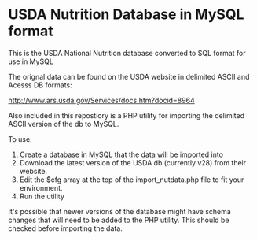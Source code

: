 # USDA Nutrition Database in MySQL format

This is the USDA National Nutrition database converted to SQL format for use in MySQL

The orignal data can be found on the USDA website in delimited ASCII and Acesss DB formats:

http://www.ars.usda.gov/Services/docs.htm?docid=8964

Also included in this repostiory is a PHP utility for importing the delimited ASCII version of the db to MySQL.

To use:

1. Create a database in MySQL that the data will be imported into
2. Download the latest version of the USDA db (currently v28) from their website.
3. Edit the $cfg array at the top of the import\_nutdata.php file to fit your environment.
4. Run the utility

It's possible that newer versions of the database might have schema changes that will need to be added to the PHP utility. This should be checked before importing the data.


